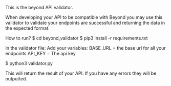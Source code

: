 This is the beyond API validator.

When developing your API to be compatible with Beyond you may use this validator to validate your endpoints are successful and returning the data in the expected format.

How to run?
$ cd beyond_validator
$ pip3 install -r requirements.txt

In the validator file:
Add your variables: 
BASE_URL = the base url for all your endpoints
API_KEY = The api key 

$ python3 validator.py

This will return the result of your API. If you have any errors they will be outputted.
